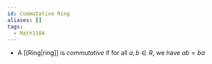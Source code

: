 ```yaml
---
id: Commutative Ring
aliases: []
tags:
  - Math110A
---
```


- A [[Ring|ring]] is _commutative_ if for all $a, b\in R$, we have $ab = ba$
